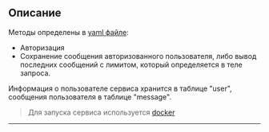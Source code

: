 
## Описание

Методы определены в [yaml файле](./TestServiceSpetification.yaml):
- Авторизация
- Сохранение сообщения авторизованного пользователя, либо вывод
  последних сообщений с лимитом, который определяется в теле запроса.

Информация о пользователе сервиса хранится в таблице "user", 
сообщения пользователя в таблице "message".

> Для запуска сервиса используется [docker](./docker-compose.yml)
____________
